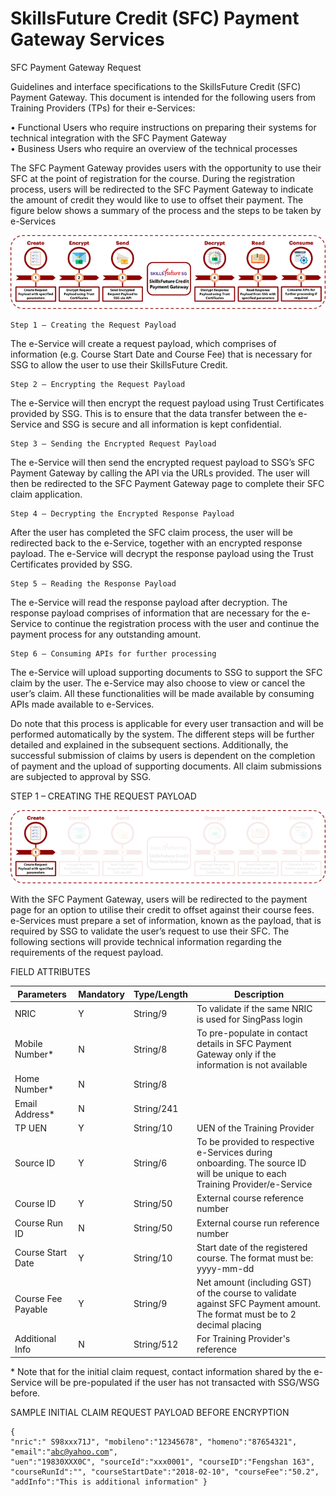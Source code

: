 # SkillsFuture Credit (SFC) Payment Gateway Services
SFC Payment Gateway Request


Guidelines and interface specifications to the SkillsFuture Credit (SFC) Payment Gateway. This document is intended for the following users from Training Providers (TPs) for their e-Services:

•	Functional Users who require instructions on preparing their systems for technical integration with the SFC Payment Gateway <br>
•	Business Users who require an overview of the technical processes


The SFC Payment Gateway provides users with the opportunity to use their SFC at the point of registration for the course. During the registration process, users will be redirected to the SFC Payment Gateway to indicate the amount of credit they would like to use to offset their payment. 
The figure below shows a summary of the process and the steps to be taken by e-Services

![](img/payment_process.png?raw=true "Payment Flow")


 	Step 1 – Creating the Request Payload
The e-Service will create a request payload, which comprises of information (e.g. Course Start Date and Course Fee) that is necessary for SSG to allow the user to use their SkillsFuture Credit.

 	Step 2 – Encrypting the Request Payload
The e-Service will then encrypt the request payload using Trust Certificates provided by SSG. This is to ensure that the data transfer between the e-Service and SSG is secure and all information is kept confidential. 

 	Step 3 – Sending the Encrypted Request Payload
The e-Service will then send the encrypted request payload to SSG’s SFC Payment Gateway by calling the API via the URLs provided. The user will then be redirected to the SFC Payment Gateway page to complete their SFC claim application.

 	Step 4 – Decrypting the Encrypted Response Payload
After the user has completed the SFC claim process, the user will be redirected back to the e-Service, together with an encrypted response payload. The e-Service will decrypt the response payload using the Trust Certificates provided by SSG.

 	Step 5 – Reading the Response Payload
The e-Service will read the response payload after decryption. The response payload comprises of information that are necessary for the e-Service to continue the registration process with the user and continue the payment process for any outstanding amount.

 	Step 6 – Consuming APIs for further processing
The e-Service will upload supporting documents to SSG to support the SFC claim by the user. The e-Service may also choose to view or cancel the user’s claim. All these functionalities will be made available by consuming APIs made available to e-Services.

Do note that this process is applicable for every user transaction and will be performed automatically by the system. The different steps will be further detailed and explained in the subsequent sections.
Additionally, the successful submission of claims by users is dependent on the completion of payment and the upload of supporting documents. All claim submissions are subjected to approval by SSG.



STEP 1 – CREATING THE REQUEST PAYLOAD

![](img/payment_processS1.png?raw=true "Payment Flow")

With the SFC Payment Gateway, users will be redirected to the payment page for an option to utilise their credit to offset against their course fees. e-Services must prepare a set of information, known as the payload, that is required by SSG to validate the user’s request to use their SFC.
The following sections will provide technical information regarding the requirements of the request payload. 

FIELD ATTRIBUTES
 
|Parameters|Mandatory|Type/Length|Description|
|--- |--- |--- |--- |
|NRIC|Y|String/9|To validate if the same NRIC is used for SingPass login|
|Mobile Number*|N|String/8|To pre-populate in contact details in SFC Payment Gateway only if the information is not available|
|Home Number*|N|String/8||
|Email Address*|N|String/241||
|TP UEN|Y|String/10|UEN of the Training Provider|
|Source ID|Y|String/6|To be provided to respective e-Services during onboarding. The source ID will be unique to each Training Provider/e-Service|
|Course ID|Y|String/50|External course reference number|
|Course Run ID|N|String/50|External course run reference number|
|Course Start Date|Y|String/10|Start date of the registered course. The format must be: yyyy-mm-dd|
|Course Fee Payable|Y|String/9|Net amount (including GST) of the course to validate against SFC Payment amount. The format must be to 2 decimal placing|
|Additional Info|N|String/512|For Training Provider's reference|

\* Note that for the initial claim request, contact information shared by the e-Service will be pre-populated if the user has not transacted with SSG/WSG before.


SAMPLE INITIAL CLAIM REQUEST PAYLOAD BEFORE ENCRYPTION<code><pre>{
	"nric":" S98xxx71J",
	"mobileno":"12345678",
	"homeno":"87654321",
	"email":"abc@yahoo.com",
	"uen":"19830XXX0C",
	"sourceId":"xxx0001",
	"courseID":"Fengshan 163",
	"courseRunId":"",
	"courseStartDate":"2018-02-10",
	"courseFee":"50.2",
	"addInfo":"This is additional information"
}</pre></code>
